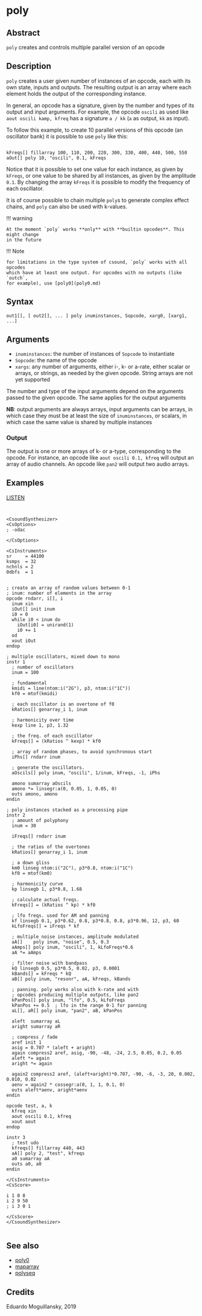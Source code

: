 # poly

## Abstract

`poly` creates and controls multiple parallel version of an opcode

## Description

`poly` creates a user given number of instances of an opcode, each with its own state,
inputs and outputs. The resulting output is an array where each element holds the
output of the corresponding instance.

In general, an opcode has a signature, given by the number and types of its output and
input arguments. For example, the opcode `oscili` as used like `aout oscili kamp, kfreq`
has a signature `a / kk` (`a` as output, `kk` as input).

To follow this example, to create 10 parallel versions of this opcode (an oscillator bank)
it is possible to use `poly` like this:

```csound

kFreqs[] fillarray 100, 110, 200, 220, 300, 330, 400, 440, 500, 550
aOut[] poly 10, "oscili", 0.1, kFreqs

```

Notice that it is possible to set one value for each instance, as given by `kFreqs`, or
one value to be shared by all instances, as given by the amplitude `0.1`. By changing
the array `kFreqs` it is possible to modify the frequency of each oscillator.

It is of course possible to chain multiple `poly`s to generate complex effect chains,
and `poly` can also be used with k-values.

!!! warning

    At the moment `poly` works **only** with **builtin opcodes**. This might change
    in the future

!!! Note

    for limitations in the type system of csound, `poly` works with all opcodes
    which have at least one output. For opcodes with no outputs (like `outch`,
    for example), use [poly0](poly0.md)

## Syntax

    out1[], [ out2[], ... ] poly inuminstances, Sopcode, xarg0, [xarg1, ...]

## Arguments

* `inuminstances`: the number of instances of `Sopcode` to instantiate
* `Sopcode`: the name of the opcode
* `xargs`: any number of arguments, either i-, k- or a-rate, either scalar or arrays,
           or strings, as needed by the given opcode. String arrays are not yet supported

The number and type of the input arguments depend on the arguments passed to the
given opcode. The same applies for the output arguments

**NB**: output arguments are always arrays, input arguments can be arrays, in which
case they must be at least the size of `inuminstances`, or scalars, in which case
the same value is shared by multiple instances

### Output

The output is one or more arrays of k- or a-type, corresponding to the opcode. For instance,
an opcode like `aout oscili 0.1, kfreq` will output an array of audio channels. An opcode like
`pan2` will output two audio arrays.

## Examples

[LISTEN](https://raw.githubusercontent.com/gesellkammer/csound-plugins/master/src/poly/examples/poly.mp3)

```csound


<CsoundSynthesizer>
<CsOptions>
; -odac           

</CsOptions>

<CsInstruments>
sr     = 44100
ksmps  = 32
nchnls = 2
0dbfs  = 1


; create an array of random values between 0-1
; inum: number of elements in the array
opcode rndarr, i[], i
  inum xin 
  iOut[] init inum 
  i0 = 0
  while i0 < inum do 
    iOut[i0] = unirand(1)
    i0 += 1
  od 
  xout iOut
endop

; multiple oscillators, mixed down to mono
instr 1
  ; number of oscillators
  inum = 100
  
  ; fundamental
  kmidi = line(ntom:i("2G"), p3, ntom:i("1C"))
  kf0 = mtof(kmidi)

  ; each oscillator is an overtone of f0
  kRatios[] genarray_i 1, inum
    
  ; harmonicity over time
  kexp line 1, p3, 1.32

  ; the freq. of each oscillator
  kFreqs[] = (kRatios ^ kexp) * kf0

  ; array of random phases, to avoid synchronous start
  iPhs[] rndarr inum 

  ; generate the oscillators. 
  aOscils[] poly inum, "oscili", 1/inum, kFreqs, -1, iPhs

  amono sumarray aOscils
  amono *= linsegr:a(0, 0.05, 1, 0.05, 0)
  outs amono, amono
endin

; poly instances stacked as a processing pipe
instr 2
  ; amount of polyphony
  inum = 30

  iFreqs[] rndarr inum 
  
  ; the ratios of the overtones
  kRatios[] genarray_i 1, inum
  
  ; a down gliss
  km0 linseg ntom:i("2C"), p3*0.8, ntom:i("1C")
  kf0 = mtof(km0)

  ; harmonicity curve
  kp linsegb 1, p3*0.8, 1.68

  ; calculate actual freqs.
  kFreqs[] = (kRatios ^ kp) * kf0

  ; lfo freqs. used for AM and panning
  kf linsegb 0.1, p3*0.62, 0.8, p3*0.8, 0.8, p3*0.96, 12, p3, 60
  kLfoFreqs[] = iFreqs * kf 
  
  ; multiple noise instances, amplitude modulated
  aA[]    poly inum, "noise", 0.5, 0.3
  aAmps[] poly inum, "oscili", 1, kLfoFreqs*0.6
  aA *= aAmps

  ; filter noise with bandpass 
  kQ linsegb 0.5, p3*0.5, 0.02, p3, 0.0001
  kBands[] = kFreqs * kQ
  aB[] poly inum, "resonr", aA, kFreqs, kBands
  
  ; panning. poly works also with k-rate and with 
  ; opcodes producing multiple outputs, like pan2
  kPanPos[] poly inum, "lfo", 0.5, kLfoFreqs
  kPanPos += 0.5  ; lfo in the range 0-1 for panning
  aL[], aR[] poly inum, "pan2", aB, kPanPos
  
  aleft  sumarray aL 
  aright sumarray aR

  ; compress / fade
  aref init 1 
  asig = 0.707 * (aleft + aright)
  again compress2 aref, asig, -90, -48, -24, 2.5, 0.05, 0.2, 0.05
  aleft *= again 
  aright *= again 

  again2 compress2 aref, (aleft+aright)*0.707, -90, -6, -3, 20, 0.002, 0.010, 0.02
  aenv = again2 * cossegr:a(0, 1, 1, 0.1, 0)
  outs aleft*aenv, aright*aenv
endin

opcode test, a, k
  kfreq xin 
  aout oscili 0.1, kfreq 
  xout aout 
endop 

instr 3
  ; test udo
  kfreqs[] fillarray 440, 443 
  aA[] poly 2, "test", kfreqs 
  a0 sumarray aA
  outs a0, a0 
endin 
      
</CsInstruments>
<CsScore>

i 1 0 8
i 2 9 50
; i 3 0 1

</CsScore>
</CsoundSynthesizer>


```


## See also

* [poly0](poly0.md)
* [maparray](http://www.csounds.com/manual/html/maparray.html)
* [polyseq](polyseq.md)

## Credits

Eduardo Moguillansky, 2019
